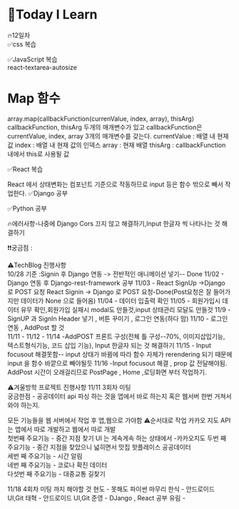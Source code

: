 
# 🎃Today I Learn  
🔥12일차  
✅css 복습  

  

✅JavaScript 복습  
react-textarea-autosize
# Map 함수
array.map(callbackFunction(currenValue, index, array), thisArg)
callbackFunction, thisArg 두개의 매개변수가 있고
callbackFunction은 currentValue, index, array 3개의 매개변수를 갖는다.
currentValue : 배열 내 현재 값
index : 배열 내 현재 값의 인덱스
array : 현재 배열
thisArg : callbackFunction 내에서 this로 사용될 값

✅React 복습  

React 에서 상태변화는 컴포넌트 기준으로 작동하므로 input 등은 함수 밖으로 빼서 작업한다.
✅Django 공부  

✅Python 공부  





🔥에러사항-나중에 Django Cors 끄지 않고 해결하기,Input 한글자 씩 나타나는 것 해결하기



❗️❗️궁금점 : 

⚠️TechBlog 진행사항  
10/28 기준 :Signin  후 Django 연동 -> 전반적인 애니메이션 넣기-- Done
11/02 - Django 연동 후 Django-rest-framework 공부
11/03 - React SignUp ->Django 로 POST 요청 React Signin -> Django 로 POST 요청-Done(Post요청은 잘 들어가지만 데이터가 None 으로 들어옴)
11/04 - 데이터 입출력 확인
11/05 - 회원가입시 데이터 유무 확인,회원가입 실패시 modal도 만들것,input 상태관리 모달도 만들것
11/9 - SignUP  과 SignIn Header 넣기 , 버튼 꾸미기 , 로그인 연동(하다 맘)
11/10 - 로그인 연동 , AddPost 할 것  
11/11 - 
11/12 -
11/14 -AddPOST 프론트 구성(전체 틀 구성--70%, 이미지삽입기능, 텍스트형식기능, 코드 삽입 기능), Input 한글자 되는 것 해결하기
11/15 - Input focusout 해결못함-- input 상태가 바뀜에 따라 함수 자체가 rerendering 되기 때문에 input 을 함수 바깥으로 빼야될듯
11/16 -Input focusout 해결 , prop 값 전달해야됨.
AddPost 시간이 오래걸리므로 PostPage , Home ,로딩화면 부터 작업하기.


⚠️겨울방학 프로젝트 진행사항 
11/11 3회차 미팅  
궁금한점 - 공공데이터 api 파싱 하는 것을 앱에서 바로 하는지 혹은 웹서버 한번 거쳐서 와야 하는지.  

모든 기능들을 웹 서버에서 작업 후 앱,웹으로 가야함
⚠️순서대로 작업
카카오 지도 API 는 앱에서 따로 개발하고 웹에서 따로 개발  
첫번째 주요기능 - 중간 지점 찾기  UI 는 게속게속 하는 상태에서  -카카오지도
두번 째 주요기능 - 중간 지점을 찾았으니 넓히면서 맛집 핫플레이스 공공데이터  
세번 째 주요기능 - 시간 알림  
네번 째 주요기능 - 코로나 확진 데이터  
다섯번 째 주요기능 - 대중교통 길찾기

11/18 4회차 미팅 까지 해야할 것
현도 - 못해도 파이썬 마무리
한식 - 안드로이드 UI,Git
태혁 - 안드로이드 UI,Git
준영 - DJango , React 공부
유림 - 













